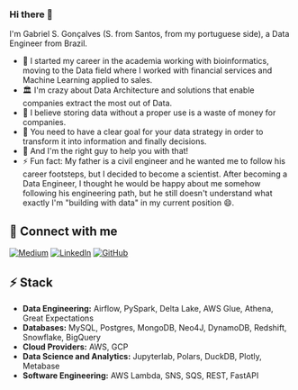 ### Hi there 👋
I'm Gabriel S. Gonçalves (S. from Santos, from my portuguese side), a Data Engineer from Brazil.

- 🔭 I started my career in the academia working with bioinformatics, moving to the Data field where I worked with financial services and Machine Learning applied to sales.
- 🏛️ I'm crazy about Data Architecture and solutions that enable companies extract the most out of Data.
- 🐘 I believe storing data without a proper use is a waste of money for companies.
- 🦉 You need to have a clear goal for your data strategy in order to transform it into information and finally decisions.
- 💬 And I'm the right guy to help you with that!
- ⚡ Fun fact: My father is a civil engineer and he wanted me to follow his career footsteps, but I decided to become a scientist. After becoming a Data Engineer, I thought he would be happy about me somehow following his engineering path, but he still doesn't understand what exactly I'm "building with data" in my current position 😄. 

## 🔗 Connect with me
[![Medium](https://img.shields.io/badge/Medium-12100E?style=for-the-badge&logo=medium&logoColor=white)]([https://medium.com/@sionek](https://medium.com/@gabrielsgoncalves))
[![LinkedIn](https://img.shields.io/badge/linkedin-%230077B5.svg?style=for-the-badge&logo=linkedin&logoColor=white)]([https://linkedin.com/in/andresionek](https://www.linkedin.com/in/gabrielsantosgoncalves/))
[![GitHub](https://img.shields.io/badge/github-%23121011.svg?style=for-the-badge&logo=github&logoColor=white)]([https://github.com/andresionek91/](https://github.com/GabrielSGoncalves))

## ⚡ Stack

* **Data Engineering:** Airflow, PySpark, Delta Lake, AWS Glue, Athena, Great Expectations
* **Databases:** MySQL, Postgres, MongoDB, Neo4J, DynamoDB, Redshift, Snowflake, BigQuery
* **Cloud Providers:** AWS, GCP
* **Data Science and Analytics:** Jupyterlab, Polars, DuckDB, Plotly, Metabase
* **Software Engineering:** AWS Lambda, SNS, SQS, REST, FastAPI

